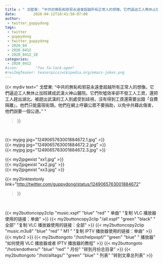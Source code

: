 ```yaml
---
title : " 戈壁東: “中共的無恥和邪惡永遠會超越所有正常人的想像。它們逼迫工人無休止加班建成武漢火神山醫院。它們吹噓效率卻不發工人工資，還把工人趕出湖北。被趕出武漢的工人到處受到歧視，沒有得到工資還需要出錢「自費隔離」，他們只能露宿街頭。他們在網上呼籲公眾不要捐助，以免中共藉此傷害，他們説要一個公道。”  "
date:        2020-04-12T10:41:50-07:00
author:
 - twitter_guppydong
tags:
 - twitter
 - guppydong
 - twitter_guppydong
 - 2020_04
 - 2020_0412
 - 2020_0412_10
categories:
 - 2020_0412
#icon:        "fas fa-lock-open"
#resImgTeaser: teaserpics/wikipedia.org/emacs-jokes.png
---
```


{{< mydiv text=" 戈壁東: “中共的無恥和邪惡永遠會超越所有正常人的想像。它們逼迫工人無休止加班建成武漢火神山醫院。它們吹噓效率卻不發工人工資，還把工人趕出湖北。被趕出武漢的工人到處受到歧視，沒有得到工資還需要出錢「自費隔離」，他們只能露宿街頭。他們在網上呼籲公眾不要捐助，以免中共藉此傷害，他們説要一個公道。”  "
>}}
<br>


 {{< myjpg jpg="1249065763001884672.1.jpg" >}}<br>  {{< myjpg jpg="1249065763001884672.2.jpg" >}}<br>  {{< myjpg jpg="1249065763001884672.3.jpg" >}}<br> 

{{< my2jpgexist "xx1.jpg" >}}<br>
{{< my2jpgexist "xx2.jpg" >}}<br>
{{< my2jpgexist "xx3.jpg" >}}<br>


{{< my2linktextonly link="http://twitter.com/guppydong/status/1249065763001884672"
>}}


<br>

{{< my2buttoncopy2clip "music.xspf"        "blue"   "red"    " 单曲"  "复制 VLC 播放器使用的链接：单曲" >}} {{< my2buttoncopy2clip "/all.xspf"         "green"  "black"  " 全部"  "复制 VLC 播放器使用的链接：全部" >}} {{< my2buttoncopy2clip "music.m3u8"        "blue"   "red"    " M1 "    "复制 IPTV 播放器使用的链接：单曲" >}} {{< mybr2 >}} {{< my2buttongoto      "/hot/helpxspf/"    "green"  "blue"   " 播放器" "如何使用 VLC 播放器或者 IPTV 播放器的教程" >}} {{< my2buttongoto      "/hot/endothers/"   "blue"   "red"    " 月份"   "转到月份总目录" >}} {{< my2buttongoto      "/hot/alltags/"     "green"  "blue"   " 列表"   "转到文章总列表" >}} 
